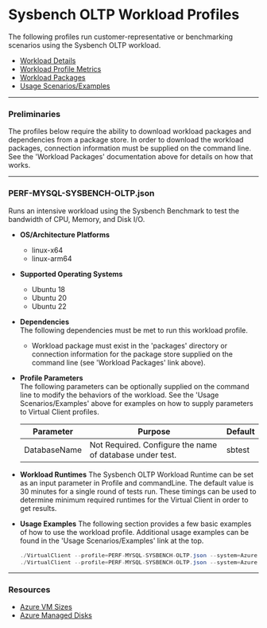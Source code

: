 # Sysbench OLTP Workload Profiles

The following profiles run customer-representative or benchmarking scenarios using the Sysbench OLTP workload.

* [Workload Details](./Sysbench.md)  
* [Workload Profile Metrics](./SysbenchOLTPMetrics.md)  
* [Workload Packages](./DependencyPackages.md)
* [Usage Scenarios/Examples](./UsageScenarios.md)

-----------------------------------------------------------------------

### Preliminaries
The profiles below require the ability to download workload packages and dependencies from a package store. In order to download the workload packages, connection information must be supplied on the command line. See the 'Workload Packages' documentation above for details on how that works.

-----------------------------------------------------------------------

### PERF-MYSQL-SYSBENCH-OLTP.json

Runs an intensive workload using the Sysbench Benchmark to test the bandwidth of CPU, Memory, and Disk I/O.

* **OS/Architecture Platforms**
  * linux-x64
  * linux-arm64

* **Supported Operating Systems**
  * Ubuntu 18
  * Ubuntu 20
  * Ubuntu 22

* **Dependencies**  
  The following dependencies must be met to run this workload profile.

  * Workload package must exist in the 'packages' directory or connection information for the package store supplied on the command line (see 'Workload Packages' link above).

* **Profile Parameters**  
  The following parameters can be optionally supplied on the command line to modify the behaviors of the workload. See the 'Usage Scenarios/Examples' above for examples on how to supply parameters to Virtual Client profiles.

  | Parameter                 | Purpose                                                                                                                 |Default      |
  |---------------------------|-------------------------------------------------------------------------------------------------------------------------|-------------|
  | DatabaseName              | Not Required. Configure the name of database under test.                                                                |sbtest          |

* **Workload Runtimes**
  The Sysbench OLTP Workload Runtime can be set as an input parameter in Profile and commandLine. The default value is 30 minutes for a single round of tests run.
  These timings can be used to determine minimum required runtimes for the Virtual Client in order to get results.

* **Usage Examples**
  The following section provides a few basic examples of how to use the workload profile. Additional usage examples can be found in the
  'Usage Scenarios/Examples' link at the top.

  <div style="font-size:10pt">

  ``` csharp
  ./VirtualClient --profile=PERF-MYSQL-SYSBENCH-OLTP.json --system=Azure --timeout=1440 --packageStore="{BlobConnectionString|SAS Uri}" --scenarios=oltp_read_write_T1_TB4_REC100
  ./VirtualClient --profile=PERF-MYSQL-SYSBENCH-OLTP.json --system=Azure --timeout=1440 --packageStore="{BlobConnectionString|SAS Uri}" --scenarios=oltp_read_write_T1_TB4_REC100 --parameters="DatabaseName=mytestDB"
  ```
  </div>

-----------------------------------------------------------------------

### Resources

* [Azure VM Sizes](https://docs.microsoft.com/en-us/azure/virtual-machines/sizes)
* [Azure Managed Disks](https://azure.microsoft.com/en-us/pricing/details/managed-disks/)